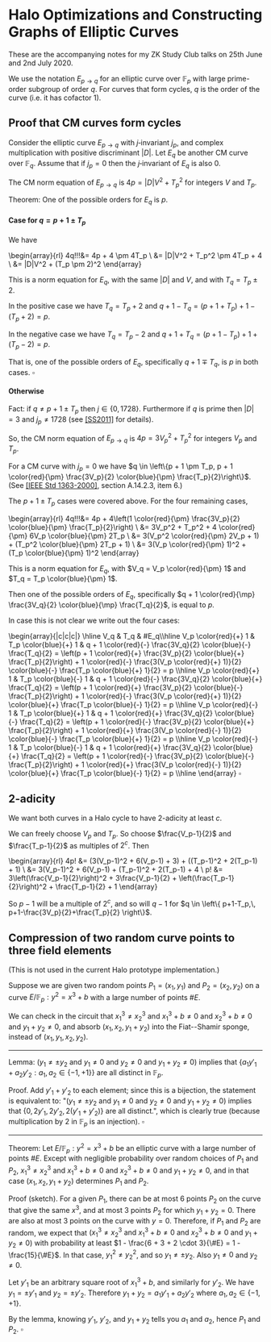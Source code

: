 # Halo Optimizations and Constructing Graphs of Elliptic Curves

These are the accompanying notes for my ZK Study Club talks on 25th June and 2nd July 2020.

We use the notation $E_{p \rightarrow q}$ for an elliptic curve over $\mathbb{F}_p$ with large prime-order subgroup of order $q$. For curves that form cycles, $q$ is the order of the curve (i.e. it has cofactor $1$).

## Proof that CM curves form cycles

Consider the elliptic curve $E_{p \rightarrow q}$ with $j$‑invariant $j_p$, and complex multiplication with positive discriminant $|D|$. Let $E_q$ be another CM curve over $\mathbb{F}_q$. Assume that if $j_p = 0$ then the $j$‑invariant of $E_q$ is also $0$.

The CM norm equation of $E_{p \rightarrow q}$ is $4p = |D|V^2 + T_p^2$ for integers $V$ and $T_p$.

Theorem: One of the possible orders for $E_q$ is $p$.

#### Case for $q = p + 1 \pm T_p$

We have

\begin{array}{rl}
4q\!\!\!&= 4p + 4 \pm 4T_p \\
        &= |D|V^2 + T_p^2 \pm 4T_p + 4 \\
        &= |D|V^2 + (T_p \pm 2)^2
\end{array}

This is a norm equation for $E_q$, with the same $|D|$ and $V$, and with $T_q = T_p \pm 2$.

In the positive case we have $T_q = T_p + 2$ and $q + 1 - T_q = (p + 1 + T_p) + 1 - (T_p + 2) = p$. 

In the negative case we have $T_q = T_p - 2$ and $q + 1 + T_q = (p + 1 - T_p) + 1 + (T_p - 2) = p$. 

That is, one of the possible orders of $E_q$, specifically $q + 1 \mp T_q$, is $p$ in both cases. $\square$

#### Otherwise

Fact: if $q \neq p + 1 \pm T_p$ then $j \in \{0, 1728\}$. Furthermore if $q$ is prime then $|D| = 3$ and $j_p \neq 1728$ (see [[SS2011]](https://arxiv.org/abs/0912.1831) for details).

So, the CM norm equation of $E_{p \rightarrow q}$ is $4p = 3V_p^2 + T_p^2$ for integers $V_p$ and $T_p$.

For a CM curve with $j_p = 0$ we have $q \in \left\{p + 1 \pm T_p, p + 1 \color{red}{\pm} \frac{3V_p}{2} \color{blue}{\pm} \frac{T_p}{2}\right\}$. (See [[IEEE Std 1363-2000]](https://perso.telecom-paristech.fr/guilley/recherche/cryptoprocesseurs/ieee/00891000.pdf), section A.14.2.3, item 6.)

The $p + 1 \pm T_p$ cases were covered above. For the four remaining cases,

\begin{array}{rl}
4q\!\!\!&= 4p + 4\left(1 \color{red}{\pm} \frac{3V_p}{2} \color{blue}{\pm} \frac{T_p}{2}\right) \\
        &= 3V_p^2 + T_p^2 + 4 \color{red}{\pm} 6V_p \color{blue}{\pm} 2T_p \\
        &= 3(V_p^2 \color{red}{\pm} 2V_p + 1) + (T_p^2 \color{blue}{\pm} 2T_p + 1) \\
        &= 3(V_p \color{red}{\pm} 1)^2 + (T_p \color{blue}{\pm} 1)^2
\end{array}

This is a norm equation for $E_q$, with $V_q = V_p \color{red}{\pm} 1$ and $T_q = T_p \color{blue}{\pm} 1$.

Then one of the possible orders of $E_q$, specifically $q + 1 \color{red}{\mp} \frac{3V_q}{2} \color{blue}{\mp} \frac{T_q}{2}$, is equal to $p$.

In case this is not clear we write out the four cases:

\begin{array}{|c|c|c|}
\hline
V_q                  & T_q                   & \#E_q\\\hline
V_p \color{red}{+} 1 & T_p \color{blue}{+} 1 & q + 1 \color{red}{-} \frac{3V_q}{2} \color{blue}{-} \frac{T_q}{2} = \left(p + 1 \color{red}{+} \frac{3V_p}{2} \color{blue}{+} \frac{T_p}{2}\right) + 1 \color{red}{-} \frac{3(V_p \color{red}{+} 1)}{2} \color{blue}{-} \frac{T_p \color{blue}{+} 1}{2} = p \\\hline
V_p \color{red}{+} 1 & T_p \color{blue}{-} 1 & q + 1 \color{red}{-} \frac{3V_q}{2} \color{blue}{+} \frac{T_q}{2} = \left(p + 1 \color{red}{+} \frac{3V_p}{2} \color{blue}{-} \frac{T_p}{2}\right) + 1 \color{red}{-} \frac{3(V_p \color{red}{+} 1)}{2} \color{blue}{+} \frac{T_p \color{blue}{-} 1}{2} = p \\\hline
V_p \color{red}{-} 1 & T_p \color{blue}{+} 1 & q + 1 \color{red}{+} \frac{3V_q}{2} \color{blue}{-} \frac{T_q}{2} = \left(p + 1 \color{red}{-} \frac{3V_p}{2} \color{blue}{+} \frac{T_p}{2}\right) + 1 \color{red}{+} \frac{3(V_p \color{red}{-} 1)}{2} \color{blue}{-} \frac{T_p \color{blue}{+} 1}{2} = p \\\hline
V_p \color{red}{-} 1 & T_p \color{blue}{-} 1 & q + 1 \color{red}{+} \frac{3V_q}{2} \color{blue}{+} \frac{T_q}{2} = \left(p + 1 \color{red}{-} \frac{3V_p}{2} \color{blue}{-} \frac{T_p}{2}\right) + 1 \color{red}{+} \frac{3(V_p \color{red}{-} 1)}{2} \color{blue}{+} \frac{T_p \color{blue}{-} 1}{2} = p \\\hline
\end{array} $\square$


## 2-adicity

We want both curves in a Halo cycle to have $2$-adicity at least $c$.

We can freely choose $V_p$ and $T_p$. So choose $\frac{V_p-1}{2}$ and $\frac{T_p-1}{2}$ as multiples of $2^c$. Then

\begin{array}{rl}
4p\! &= (3(V_p-1)^2 + 6(V_p-1) + 3) + ((T_p-1)^2 + 2(T_p-1) + 1) \\
     &= 3(V_p-1)^2 + 6(V_p-1) + (T_p-1)^2 + 2(T_p-1) + 4 \\
 p\! &= 3\left(\frac{V_p-1}{2}\right)^2 + 3\frac{V_p-1}{2} + \left(\frac{T_p-1}{2}\right)^2 + \frac{T_p-1}{2} + 1
\end{array}

So $p-1$ will be a multiple of $2^c$, and so will $q-1$ for $q \in \left\{ p+1-T_p,\, p+1-\frac{3V_p}{2}+\frac{T_p}{2} \right\}$.


## Compression of two random curve points to three field elements

(This is not used in the current Halo prototype implementation.)

Suppose we are given two random points $P_1 = (x_1, y_1)$ and $P_2 = (x_2, y_2)$ on a curve $E / \mathbb{F}_p: y^2 = x^3 + b$ with a large number of points $\#E$.

We can check in the circuit that $x_1^3 \neq x_2^3$ and $x_1^3 + b \neq 0$ and $x_2^3 + b \neq 0$ and $y_1 + y_2 \neq 0$, and absorb $(x_1, x_2, y_1 + y_2)$ into the Fiat--Shamir sponge, instead of $(x_1, y_1, x_2, y_2)$.

----

Lemma: $\left(y_1 \neq \pm y_2 \text{ and } y_1 \neq 0 \text{ and } y_2 \neq 0 \text{ and } y_1 + y_2 \neq 0\right)$ implies that $\left\{ a_1 y'_1 + a_2 y'_2 : a_1, a_2 \in \{-1,+1\} \right\}$ are all distinct in $\mathbb{F}_p$.

Proof. Add $y'_1 + y'_2$ to each element; since this is a bijection, the statement is equivalent to:
"$\left(y_1 \neq \pm y_2 \text{ and } y_1 \neq 0 \text{ and } y_2 \neq 0 \text{ and } y_1 + y_2 \neq 0\right)$ implies that $\{ 0, 2y'_1, 2y'_2, 2(y'_1 + y'_2) \}$ are all distinct.", which is clearly true (because multiplication by $2$ in $\mathbb{F}_p$ is an injection). $\square$

----

Theorem: Let $E / \mathbb{F}_p: y^2 = x^3 + b$ be an elliptic curve with a large number of points $\#E$. Except with negligible probability over random choices of $P_1$ and $P_2$, $x_1^3 \neq x_2^3$ and $x_1^3 + b \neq 0$ and $x_2^3 + b \neq 0$ and $y_1 + y_2 \neq 0$, and in that case $(x_1, x_2, y_1 + y_2)$ determines $P_1$ and $P_2$.

Proof (sketch). For a given $P_1$, there can be at most $6$ points $P_2$ on the curve that give the same $x^3$, and at most $3$ points $P_2$ for which $y_1 + y_2 = 0$. There are also at most $3$ points on the curve with $y = 0$. Therefore, if $P_1$ and $P_2$ are random, we expect that $\left(x_1^3 \neq x_2^3 \text{ and } x_1^3 + b \neq 0 \text{ and } x_2^3 + b \neq 0 \text{ and } y_1 + y_2 \neq 0\right)$ with probability at least $1 - \frac{6 + 3 + 2 \cdot 3}{\#E} = 1 - \frac{15}{\#E}$. In that case, $y_1^2 \neq y_2^2$, and so $y_1 \neq \pm y_2$. Also $y_1 \neq 0$ and $y_2 \neq 0$.

Let $y'_1$ be an arbitrary square root of $x_1^3 + b$, and similarly for $y'_2$. We have $y_1 = \pm y'_1$ and $y_2 = \pm y'_2$. Therefore $y_1 + y_2 = a_1 y'_1 + a_2 y'_2$ where $a_1, a_2 \in \{-1,+1\}$.

By the lemma, knowing $y'_1$, $y'_2$, and $y_1 + y_2$ tells you $a_1$ and $a_2$, hence $P_1$ and $P_2$. $\square$


